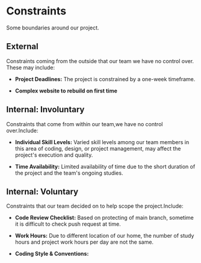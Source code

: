 # Constraints

Some boundaries around our project.

## External

Constraints coming from the outside that our team we have no control over. These
may include:

- **Project Deadlines:** The project is constrained by a one-week timeframe.

- **Complex website to rebuild on first time**

## Internal: Involuntary

Constraints that come from within our team,we have no control over.Include:

- **Individual Skill Levels:** Varied skill levels among our team members in
  this area of coding, design, or project management, may affect the project's
  execution and quality.

- **Time Availability:** Limited availability of time due to the short duration
  of the project and the team's ongoing studies.

## Internal: Voluntary

Constraints that our team decided on to help scope the project.Include:

- **Code Review Checklist:** Based on protecting of main branch, sometime it is
  difficult to check push request at time.

- **Work Hours:** Due to different location of our home, the number of study
  hours and project work hours per day are not the same.
- **Coding Style & Conventions:**
